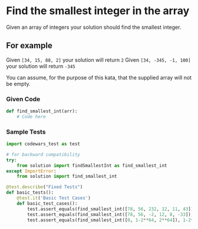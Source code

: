 # Find the smallest integer in the array

Given an array of integers your solution should find the smallest integer.

## For example

Given ```[34, 15, 88, 2]``` your solution will return ```2```
Given ```[34, -345, -1, 100]``` your solution will return ```-345```

You can assume, for the purpose of this kata, that the supplied array will not be empty.

### Given Code

```python
def find_smallest_int(arr):
    # Code here
```

### Sample Tests

```python
import codewars_test as test

# for backward compatibility
try:
    from solution import findSmallestInt as find_smallest_int
except ImportError:
    from solution import find_smallest_int

@test.describe("Fixed Tests")
def basic_tests():
    @test.it('Basic Test Cases')
    def basic_test_cases():
        test.assert_equals(find_smallest_int([78, 56, 232, 12, 11, 43]), 11)
        test.assert_equals(find_smallest_int([78, 56, -2, 12, 8, -33]), -33)
        test.assert_equals(find_smallest_int([0, 1-2**64, 2**64]), 1-2**64)
```
